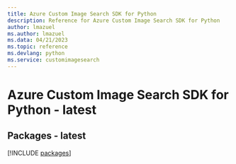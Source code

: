 ```yaml
---
title: Azure Custom Image Search SDK for Python
description: Reference for Azure Custom Image Search SDK for Python
author: lmazuel
ms.author: lmazuel
ms.data: 04/21/2023
ms.topic: reference
ms.devlang: python
ms.service: customimagesearch
---
```

# Azure Custom Image Search SDK for Python - latest
## Packages - latest
[!INCLUDE [packages](custom-image-search-index.md)]